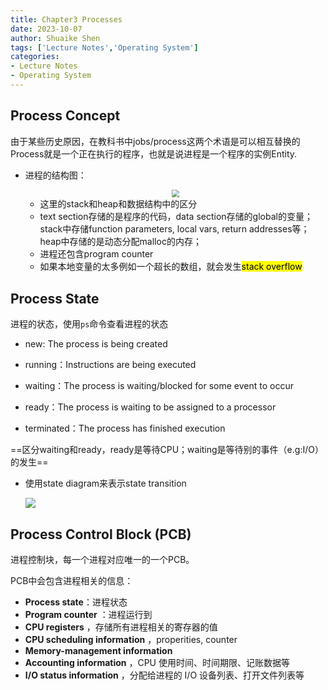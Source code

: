 ```yaml
---
title: Chapter3 Processes
date: 2023-10-07
author: Shuaike Shen
tags: ['Lecture Notes','Operating System']
categories: 
- Lecture Notes
- Operating System
---
```


## Process Concept

由于某些历史原因，在教科书中jobs/process这两个术语是可以相互替换的
Process就是一个正在执行的程序，也就是说进程是一个程序的实例Entity.

* 进程的结构图：

  <center>
    <img src="https://s1.imagehub.cc/images/2023/10/07/Screenshot-2023-10-07-at-11.24.58.png" style="zoom:80%;" />
  </center>

  * 这里的stack和heap和数据结构中的区分
  * text section存储的是程序的代码，data section存储的global的变量；stack中存储function parameters, local vars, return addresses等；heap中存储的是动态分配malloc的内存；
  * 进程还包含program counter
  * 如果本地变量的太多例如一个超长的数组，就会发生<mark>stack overflow</mark>

## Process State

进程的状态，使用`ps`命令查看进程的状态

* new:  The process is being created

* running：Instructions are being executed

* waiting：The process is waiting/blocked for some event to occur

* ready：The process is waiting to be assigned to a processor
* terminated：The process has finished execution

==区分waiting和ready，ready是等待CPU；waiting是等待别的事件（e.g:I/O）的发生==

* 使用state diagram来表示state transition

  ![](https://s1.imagehub.cc/images/2023/10/07/Screenshot-2023-10-07-at-11.34.44.png)

## Process Control Block (PCB)

进程控制块，每一个进程对应唯一的一个PCB。

 PCB中会包含进程相关的信息：

- **Process state**：进程状态
- **Program counter** ：进程运行到
- **CPU registers** ，存储所有进程相关的寄存器的值
- **CPU scheduling information** ，properities, counter
- **Memory-management information** 
- **Accounting information** ，CPU 使用时间、时间期限、记账数据等
- **I/O status information** ，分配给进程的 I/O 设备列表、打开文件列表等

